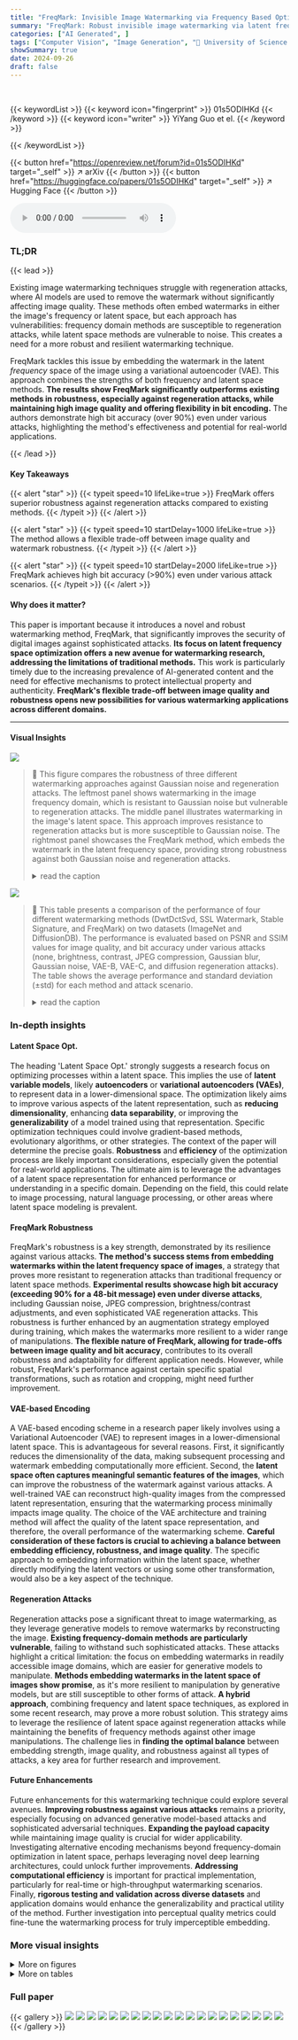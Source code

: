```yaml
---
title: "FreqMark: Invisible Image Watermarking via Frequency Based Optimization in Latent Space"
summary: "FreqMark: Robust invisible image watermarking via latent frequency space optimization, resisting regeneration attacks and achieving >90% bit accuracy with high image quality."
categories: ["AI Generated", ]
tags: ["Computer Vision", "Image Generation", "🏢 University of Science and Technology of China",]
showSummary: true
date: 2024-09-26
draft: false
---
```


<br>

{{< keywordList >}}
{{< keyword icon="fingerprint" >}} 01s5ODIHKd {{< /keyword >}}
{{< keyword icon="writer" >}} YiYang Guo et el. {{< /keyword >}}
 
{{< /keywordList >}}

{{< button href="https://openreview.net/forum?id=01s5ODIHKd" target="_self" >}}
↗ arXiv
{{< /button >}}
{{< button href="https://huggingface.co/papers/01s5ODIHKd" target="_self" >}}
↗ Hugging Face
{{< /button >}}



<audio controls>
    <source src="https://ai-paper-reviewer.com/01s5ODIHKd/podcast.wav" type="audio/wav">
    Your browser does not support the audio element.
</audio>


### TL;DR


{{< lead >}}

Existing image watermarking techniques struggle with regeneration attacks, where AI models are used to remove the watermark without significantly affecting image quality.  These methods often embed watermarks in either the image's frequency or latent space, but each approach has vulnerabilities: frequency domain methods are susceptible to regeneration attacks, while latent space methods are vulnerable to noise.  This creates a need for a more robust and resilient watermarking technique.



FreqMark tackles this issue by embedding the watermark in the latent *frequency* space of the image using a variational autoencoder (VAE). This approach combines the strengths of both frequency and latent space methods.  **The results show FreqMark significantly outperforms existing methods in robustness, especially against regeneration attacks, while maintaining high image quality and offering flexibility in bit encoding.** The authors demonstrate high bit accuracy (over 90%) even under various attacks, highlighting the method's effectiveness and potential for real-world applications.

{{< /lead >}}


#### Key Takeaways

{{< alert "star" >}}
{{< typeit speed=10 lifeLike=true >}} FreqMark offers superior robustness against regeneration attacks compared to existing methods. {{< /typeit >}}
{{< /alert >}}

{{< alert "star" >}}
{{< typeit speed=10 startDelay=1000 lifeLike=true >}} The method allows a flexible trade-off between image quality and watermark robustness. {{< /typeit >}}
{{< /alert >}}

{{< alert "star" >}}
{{< typeit speed=10 startDelay=2000 lifeLike=true >}} FreqMark achieves high bit accuracy (>90%) even under various attack scenarios. {{< /typeit >}}
{{< /alert >}}

#### Why does it matter?
This paper is important because it introduces a novel and robust watermarking method, FreqMark, that significantly improves the security of digital images against sophisticated attacks.  **Its focus on latent frequency space optimization offers a new avenue for watermarking research, addressing the limitations of traditional methods.** This work is particularly timely due to the increasing prevalence of AI-generated content and the need for effective mechanisms to protect intellectual property and authenticity.  **FreqMark's flexible trade-off between image quality and robustness opens new possibilities for various watermarking applications across different domains.**

------
#### Visual Insights



![](https://ai-paper-reviewer.com/01s5ODIHKd/figures_1_1.jpg)

> 🔼 This figure compares the robustness of three different watermarking approaches against Gaussian noise and regeneration attacks.  The leftmost panel shows watermarking in the image frequency domain, which is resistant to Gaussian noise but vulnerable to regeneration attacks. The middle panel illustrates watermarking in the image's latent space. This approach improves resistance to regeneration attacks but is more susceptible to Gaussian noise. The rightmost panel showcases the FreqMark method, which embeds the watermark in the latent frequency space, providing strong robustness against both Gaussian noise and regeneration attacks.
> <details>
> <summary>read the caption</summary>
> Figure 1: The robustness of different watermark encoding positions. Left: Encoding in image frequency space resists Gaussian noise but is vulnerable to regeneration attacks. Middle: Encoding in image latent space enhances resistance to regeneration attacks but introduces vulnerabilities to Gaussian noise. Right: FreqMark encodes latent frequency space in the image, achieving a strong defense against regeneration and traditional attacks.
> </details>





![](https://ai-paper-reviewer.com/01s5ODIHKd/tables_6_1.jpg)

> 🔼 This table presents a comparison of the performance of four different watermarking methods (DwtDctSvd, SSL Watermark, Stable Signature, and FreqMark) on two datasets (ImageNet and DiffusionDB).  The performance is evaluated based on PSNR and SSIM values for image quality, and bit accuracy under various attacks (none, brightness, contrast, JPEG compression, Gaussian blur, Gaussian noise, VAE-B, VAE-C, and diffusion regeneration attacks). The table shows the average performance and standard deviation (±std) for each method and attack scenario.
> <details>
> <summary>read the caption</summary>
> Table 1: Performance of different watermarking methods on ImageNet and DiffusionDB.
> </details>





### In-depth insights


#### Latent Space Opt.
The heading 'Latent Space Opt.' strongly suggests a research focus on optimizing processes within a latent space.  This implies the use of **latent variable models**, likely **autoencoders** or **variational autoencoders (VAEs)**, to represent data in a lower-dimensional space. The optimization likely aims to improve various aspects of the latent representation, such as **reducing dimensionality**, enhancing **data separability**, or improving the **generalizability** of a model trained using that representation.  Specific optimization techniques could involve gradient-based methods, evolutionary algorithms, or other strategies. The context of the paper will determine the precise goals.  **Robustness** and **efficiency** of the optimization process are likely important considerations, especially given the potential for real-world applications. The ultimate aim is to leverage the advantages of a latent space representation for enhanced performance or understanding in a specific domain.  Depending on the field, this could relate to image processing, natural language processing, or other areas where latent space modeling is prevalent.

#### FreqMark Robustness
FreqMark's robustness is a key strength, demonstrated by its resilience against various attacks.  **The method's success stems from embedding watermarks within the latent frequency space of images**, a strategy that proves more resistant to regeneration attacks than traditional frequency or latent space methods.  **Experimental results showcase high bit accuracy (exceeding 90% for a 48-bit message) even under diverse attacks**, including Gaussian noise, JPEG compression, brightness/contrast adjustments, and even sophisticated VAE regeneration attacks. This robustness is further enhanced by an augmentation strategy employed during training, which makes the watermarks more resilient to a wider range of manipulations.  **The flexible nature of FreqMark, allowing for trade-offs between image quality and bit accuracy**, contributes to its overall robustness and adaptability for different application needs. However, while robust, FreqMark's performance against certain specific spatial transformations, such as rotation and cropping, might need further improvement.

#### VAE-based Encoding
A VAE-based encoding scheme in a research paper likely involves using a Variational Autoencoder (VAE) to represent images in a lower-dimensional latent space.  This is advantageous for several reasons.  First, it significantly reduces the dimensionality of the data, making subsequent processing and watermark embedding computationally more efficient. Second, the **latent space often captures meaningful semantic features of the images**, which can improve the robustness of the watermark against various attacks.  A well-trained VAE can reconstruct high-quality images from the compressed latent representation, ensuring that the watermarking process minimally impacts image quality.  The choice of the VAE architecture and training method will affect the quality of the latent space representation, and therefore, the overall performance of the watermarking scheme.  **Careful consideration of these factors is crucial to achieving a balance between embedding efficiency, robustness, and image quality**.  The specific approach to embedding information within the latent space, whether directly modifying the latent vectors or using some other transformation, would also be a key aspect of the technique.

#### Regeneration Attacks
Regeneration attacks pose a significant threat to image watermarking, as they leverage generative models to remove watermarks by reconstructing the image.  **Existing frequency-domain methods are particularly vulnerable**, failing to withstand such sophisticated attacks. These attacks highlight a critical limitation: the focus on embedding watermarks in readily accessible image domains, which are easier for generative models to manipulate.  **Methods embedding watermarks in the latent space of images show promise**, as it's more resilient to manipulation by generative models, but are still susceptible to other forms of attack.  **A hybrid approach**, combining frequency and latent space techniques, as explored in some recent research, may prove a more robust solution.  This strategy aims to leverage the resilience of latent space against regeneration attacks while maintaining the benefits of frequency methods against other image manipulations.  The challenge lies in **finding the optimal balance** between embedding strength, image quality, and robustness against all types of attacks, a key area for further research and improvement.

#### Future Enhancements
Future enhancements for this watermarking technique could explore several avenues.  **Improving robustness against various attacks** remains a priority, especially focusing on advanced generative model-based attacks and sophisticated adversarial techniques.  **Expanding the payload capacity** while maintaining image quality is crucial for wider applicability.  Investigating alternative encoding mechanisms beyond frequency-domain optimization in latent space, perhaps leveraging novel deep learning architectures, could unlock further improvements.  **Addressing computational efficiency** is important for practical implementation, particularly for real-time or high-throughput watermarking scenarios.  Finally, **rigorous testing and validation across diverse datasets** and application domains would enhance the generalizability and practical utility of the method.  Further investigation into perceptual quality metrics could fine-tune the watermarking process for truly imperceptible embedding.


### More visual insights

<details>
<summary>More on figures
</summary>


![](https://ai-paper-reviewer.com/01s5ODIHKd/figures_3_1.jpg)

> 🔼 This figure illustrates the FreqMark watermarking process.  The encoding stage uses a pre-trained Variational Autoencoder (VAE) to map an image to a latent frequency space.  A perturbation (δm) is added to this latent space, encoding the watermark message. This is then passed through the VAE decoder to produce the watermarked image. The decoding stage uses a pre-trained image encoder, extracting features from the watermarked image and using a comparison with predefined vectors to reveal the hidden message.  Noise (e1 and e2) is introduced during training to enhance robustness.
> <details>
> <summary>read the caption</summary>
> Figure 2: Overview of FreqMark. Encoding: FreqMark employs a pre-trained VAE model to encode watermarks within the latent frequency space of the image.  e1 and e2 are Gaussian noise perturbations added during training. All networks are fixed and only perturbation δm is trained. Decoding: FreqMark utilizes a pre-trained image encoder to extract features from the image and extracts the watermark by comparing this feature against predefined directions.
> </details>



![](https://ai-paper-reviewer.com/01s5ODIHKd/figures_5_1.jpg)

> 🔼 This figure shows example images from the ImageNet and DiffusionDB datasets that have been watermarked using the FreqMark method.  The top row shows the original images, the middle row shows the same images after watermark embedding, and the bottom row shows the pixel-level difference between the original and watermarked images (amplified for visibility).  The caption highlights that the watermarks are 48 bits long and resistant to various attacks.
> <details>
> <summary>read the caption</summary>
> Figure 3: Examples of watermarked images. The first three columns are from ImageNet [16], and the others are generated by the prompts from DiffusionDB [49]. These watermarked images have 48-bit messages and are robust to various attacks. Top: origin image. Middle: watermarked image. Bottom: pixel difference (amplified by a factor of 10 to enhance the visual effect).
> </details>



![](https://ai-paper-reviewer.com/01s5ODIHKd/figures_6_1.jpg)

> 🔼 This figure shows the correlation matrices for each bit of a decoded message (left) and a random message (right).  The diagonal line represents the perfect correlation of a bit with itself. The rest of the matrix shows the correlation between different bits. The decoded message shows more structured correlation than the random message, illustrating the dependency between bits in the watermarked image. This is important because independent bits are easier to break during attacks.
> <details>
> <summary>read the caption</summary>
> Figure 4: The correlation matrix of each bit of the decoded message from the vanilla images and the random message.
> </details>



![](https://ai-paper-reviewer.com/01s5ODIHKd/figures_7_1.jpg)

> 🔼 This figure compares the visual results of watermark embedding using different methods. The first column shows the original images, and the following columns show the watermarked images with different embedding strategies.  The methods compared include embedding in the pixel space, the frequency domain of the pixel space, the latent space, and the frequency domain of the latent space. The last column highlights the difference between the original and watermarked images, amplified for better visualization. The figure demonstrates the impact of embedding location on image quality and watermark invisibility. The 'Latent Frequency' method, proposed by the authors, aims to achieve a balance between robustness and image quality.
> <details>
> <summary>read the caption</summary>
> Figure 5. Watermarked images under different optimization locations. We compared four distinct optimization objectives for watermark embedding, including the image pixel domain, the frequency domain of the image pixel, the image latent space, and the frequency domain of the image latent space (ours). The difference after watermarking addition is amplified by a factor of 10.
> </details>



![](https://ai-paper-reviewer.com/01s5ODIHKd/figures_9_1.jpg)

> 🔼 This figure illustrates the FreqMark watermarking method.  The encoding process uses a pre-trained Variational Autoencoder (VAE) to embed the watermark in the latent frequency space of the input image.  Only the perturbation (δm) is trained during this process, keeping the encoder, decoder, and other components fixed. The decoding process uses a pre-trained image encoder to extract features from the watermarked image, and compares these to pre-defined directional vectors to recover the hidden message. Gaussian noise (e1 and e2) is added during training to enhance robustness.
> <details>
> <summary>read the caption</summary>
> Figure 2: Overview of FreqMark. Encoding: FreqMark employs a pre-trained VAE model to encode watermarks within the latent frequency space of the image.  e1 and e2 are Gaussian noise perturbations added during training. All networks are fixed and only perturbation δm is trained. Decoding: FreqMark utilizes a pre-trained image encoder to extract features from the image and extracts the watermark by comparing this feature against predefined directions.
> </details>



![](https://ai-paper-reviewer.com/01s5ODIHKd/figures_15_1.jpg)

> 🔼 The figure consists of two sub-figures. The left sub-figure shows the relationship between training steps and watermark robustness under various attacks. The right sub-figure shows how PSNR and SSIM change with increasing training steps.  The graph shows that the watermark robustness improves with increased training steps, while image quality (as measured by PSNR and SSIM) remains relatively stable after initial fluctuations.
> <details>
> <summary>read the caption</summary>
> Figure 7: The relationship between the training steps, watermark robustness, and image quality.
> </details>



![](https://ai-paper-reviewer.com/01s5ODIHKd/figures_15_2.jpg)

> 🔼 This figure shows the receiver operating characteristic (ROC) curves for the FreqMark watermarking method under various attacks, including brightness, contrast, JPEG compression, Gaussian blur, Gaussian noise, and VAE-B, VAE-C, and Diffusion regeneration attacks. The curves are plotted for two datasets: DiffusionDB and ImageNet.  The x-axis represents the false positive rate (FPR), while the y-axis represents the true positive rate (TPR).  Each curve shows the trade-off between the FPR and TPR for a specific attack, demonstrating the robustness of FreqMark under various attacks.  The different curves represent different attacks on the watermarked image. Ideally, the curves should be high in the y-direction and low in the x-direction (high TPR, low FPR).
> <details>
> <summary>read the caption</summary>
> Figure 8: The TPR/FPR curve under various attacks in two datasets.
> </details>



![](https://ai-paper-reviewer.com/01s5ODIHKd/figures_16_1.jpg)

> 🔼 This figure showcases examples of images watermarked using the proposed FreqMark method.  It demonstrates the imperceptibility of the watermarking process by visually comparing the original images, the watermarked images, and an amplified version of the pixel differences. The dataset used to source the images includes ImageNet and DiffusionDB, highlighting the method's versatility.
> <details>
> <summary>read the caption</summary>
> Figure 3: Examples of watermarked images. The first three columns are from ImageNet [16], and the others are generated by the prompts from DiffusionDB [49]. These watermarked images have 48-bit messages and are robust to various attacks. Top: origin image. Middle: watermarked image. Bottom: pixel difference (amplified by a factor of 10 to enhance the visual effect).
> </details>



![](https://ai-paper-reviewer.com/01s5ODIHKd/figures_17_1.jpg)

> 🔼 This figure shows examples of images watermarked using the FreqMark method.  It demonstrates the invisibility of the watermark by comparing the original image to the watermarked version, showing only minor visual differences (amplified for visibility).  The images come from two datasets: ImageNet and DiffusionDB, highlighting the method's versatility across different image types and sources.  The robustness of the watermark to attacks is also implied by the minimal changes.
> <details>
> <summary>read the caption</summary>
> Figure 3: Examples of watermarked images. The first three columns are from ImageNet [16], and the others are generated by the prompts from DiffusionDB [49]. These watermarked images have 48-bit messages and are robust to various attacks. Top: origin image. Middle: watermarked image. Bottom: pixel difference (amplified by a factor of 10 to enhance the visual effect).
> </details>



![](https://ai-paper-reviewer.com/01s5ODIHKd/figures_17_2.jpg)

> 🔼 This figure showcases examples of images watermarked using the proposed FreqMark method.  It demonstrates the imperceptibility of the watermarking process by comparing original images to their watermarked counterparts and showing the difference (amplified for visibility). The images are from the ImageNet and DiffusionDB datasets.  The caption highlights the robustness of the watermarks to various attacks and that they encode a 48-bit message.
> <details>
> <summary>read the caption</summary>
> Figure 3: Examples of watermarked images. The first three columns are from ImageNet [16], and the others are generated by the prompts from DiffusionDB [49]. These watermarked images have 48-bit messages and are robust to various attacks. Top: origin image. Middle: watermarked image. Bottom: pixel difference (amplified by a factor of 10 to enhance the visual effect).
> </details>



![](https://ai-paper-reviewer.com/01s5ODIHKd/figures_18_1.jpg)

> 🔼 This figure shows several examples of images watermarked using the FreqMark method. The top row displays the original images, the middle row shows the same images after watermarking, and the bottom row highlights the pixel-level differences between the original and watermarked images (amplified for better visibility).  The images are sourced from both the ImageNet and DiffusionDB datasets, demonstrating the technique's effectiveness across different image types. The watermarks are 48 bits long and the images demonstrate robustness against several attacks.
> <details>
> <summary>read the caption</summary>
> Figure 3: Examples of watermarked images. The first three columns are from ImageNet [16], and the others are generated by the prompts from DiffusionDB [49]. These watermarked images have 48-bit messages and are robust to various attacks. Top: origin image. Middle: watermarked image. Bottom: pixel difference (amplified by a factor of 10 to enhance the visual effect).
> </details>



</details>




<details>
<summary>More on tables
</summary>


![](https://ai-paper-reviewer.com/01s5ODIHKd/tables_6_2.jpg)
> 🔼 This table compares the image quality (PSNR and SSIM) of images reconstructed by a Variational Autoencoder (VAE) and the watermarked images produced by FreqMark.  It shows that FreqMark maintains good image quality compared to the VAE reconstruction, demonstrating that the watermark embedding process does not significantly degrade the image quality.
> <details>
> <summary>read the caption</summary>
> Table 2: Comparison of image quality between VAE and FreqMark.
> </details>

![](https://ai-paper-reviewer.com/01s5ODIHKd/tables_7_1.jpg)
> 🔼 This table compares the performance of FreqMark against three other watermarking methods (DwtDctSvd, SSL Watermark, and Stable Signature) across various metrics on ImageNet and DiffusionDB datasets.  The metrics include PSNR, SSIM, and bit accuracy under different attacks (none, brightness, contrast, JPEG compression, Gaussian blur, Gaussian noise, VAE-B, VAE-C, and diffusion regeneration).  The table allows for a quantitative comparison of the robustness and image quality trade-offs of each method.
> <details>
> <summary>read the caption</summary>
> Table 1: Performance of different watermarking methods on ImageNet and DiffusionDB.
> </details>

![](https://ai-paper-reviewer.com/01s5ODIHKd/tables_7_2.jpg)
> 🔼 This table presents the results of experiments evaluating the robustness of the FreqMark watermarking method against diffusion attacks of varying intensities.  It shows the bit accuracy and PSNR (Peak Signal-to-Noise Ratio, a measure of image quality) for different numbers of diffusion steps.  The number of diffusion steps is a parameter controlling the strength of the attack; higher numbers mean stronger attacks.  The data illustrates how the watermark's accuracy and image quality degrade as the diffusion attack becomes more intense.
> <details>
> <summary>read the caption</summary>
> Table 4: Performance under Different Diffusion Steps.
> </details>

![](https://ai-paper-reviewer.com/01s5ODIHKd/tables_8_1.jpg)
> 🔼 This table presents the performance of the FreqMark watermarking method under two types of attacks: VAE attack (in the latent frequency domain) and Gaussian noise attack (in the pixel frequency domain).  The results are shown in terms of Peak Signal-to-Noise Ratio (PSNR) and bit accuracy for different attack strengths.  The PSNR measures image quality, while bit accuracy reflects the success rate of watermark extraction after the attacks.
> <details>
> <summary>read the caption</summary>
> Table 5: Performance under VAE Attack in Latent FFT Domain and Gaussian Noise Disruption in Pixel FFT Domain.
> </details>

![](https://ai-paper-reviewer.com/01s5ODIHKd/tables_8_2.jpg)
> 🔼 This table presents the results of adversarial attacks targeting the latent representations of watermarked images.  It shows the bit accuracy and true positive rate (TPR) at a 0.1% false positive rate (FPR) under different attack strengths (eps).  The attack strength is measured as the maximum L-infinity distance between the original image and the adversarial image.
> <details>
> <summary>read the caption</summary>
> Table 6: Performance under Different Adversarial Attack Strength.
> </details>

![](https://ai-paper-reviewer.com/01s5ODIHKd/tables_9_1.jpg)
> 🔼 This table compares the performance of FreqMark against three other watermarking methods (DwtDctSvd, SSL Watermark, and Stable Signature) across various attacks (brightness, contrast, JPEG compression, Gaussian blur, Gaussian noise, VAE-B, VAE-C, and diffusion).  The metrics used are PSNR, SSIM, and bit accuracy for both ImageNet and DiffusionDB datasets. The results show FreqMark's superior robustness and accuracy across various attacks, especially against VAE-based and diffusion regeneration attacks.
> <details>
> <summary>read the caption</summary>
> Table 1: Performance of different watermarking methods on ImageNet and DiffusionDB.
> </details>

![](https://ai-paper-reviewer.com/01s5ODIHKd/tables_14_1.jpg)
> 🔼 This table presents a comparison of different watermarking methods, namely DwtDctSvd, SSL Watermark, Stable Signature, and FreqMark, across various metrics.  The metrics evaluated include PSNR and SSIM for image quality, and bit accuracy under different attacks (brightness, contrast, JPEG compression, Gaussian blur, Gaussian noise, VAE-B, VAE-C, and Diffusion attacks) for watermark robustness. The comparison is performed on two datasets, ImageNet and DiffusionDB, demonstrating the performance of each method under various conditions and attacks. 
> <details>
> <summary>read the caption</summary>
> Table 1: Performance of different watermarking methods on ImageNet and DiffusionDB.
> </details>

![](https://ai-paper-reviewer.com/01s5ODIHKd/tables_15_1.jpg)
> 🔼 This table compares the performance of different watermarking methods (DwtDctSvd, SSL Watermark, Stable Signature, and FreqMark) on two datasets, ImageNet and DiffusionDB.  For each method, it provides the average PSNR and SSIM scores, as well as the bit accuracy under various attacks (brightness change, contrast change, JPEG compression, Gaussian blur, Gaussian noise, VAE-B attack, VAE-C attack, and Diffusion attack).  The standard deviation (±std) of the results is also included. This allows for a comprehensive evaluation of the robustness and image quality trade-offs across different watermarking techniques.
> <details>
> <summary>read the caption</summary>
> Table 1: Performance of different watermarking methods on ImageNet and DiffusionDB.
> </details>

![](https://ai-paper-reviewer.com/01s5ODIHKd/tables_16_1.jpg)
> 🔼 This table compares the performance of different watermarking methods, including DwtDctSvd, SSL Watermark, Stable Signature, and FreqMark, across various metrics such as PSNR, SSIM, and bit accuracy.  The performance is evaluated on two datasets: ImageNet and DiffusionDB, and under various attack scenarios including brightness, contrast, JPEG compression, Gaussian blur, Gaussian noise, and VAE and diffusion regeneration attacks.  The average bit accuracy under these conditions is a key metric. This allows for a comprehensive comparison of the robustness and quality trade-offs for each method.
> <details>
> <summary>read the caption</summary>
> Table 1: Performance of different watermarking methods on ImageNet and DiffusionDB.
> </details>

![](https://ai-paper-reviewer.com/01s5ODIHKd/tables_16_2.jpg)
> 🔼 This table compares the performance of different watermarking methods (DwtDctSvd, SSL Watermark, Stable Signature, and FreqMark) on two datasets, ImageNet and DiffusionDB.  The comparison is based on several metrics: PSNR, SSIM, and bit accuracy under various attacks (brightness, contrast, JPEG compression, Gaussian blur, Gaussian noise, VAE-B, VAE-C, and Diffusion regeneration attacks).  The table shows the average performance and standard deviation for each metric and attack type, allowing for a comprehensive assessment of robustness and image quality.
> <details>
> <summary>read the caption</summary>
> Table 1: Performance of different watermarking methods on ImageNet and DiffusionDB.
> </details>

</details>




### Full paper

{{< gallery >}}
<img src="https://ai-paper-reviewer.com/01s5ODIHKd/1.png" class="grid-w50 md:grid-w33 xl:grid-w25" />
<img src="https://ai-paper-reviewer.com/01s5ODIHKd/2.png" class="grid-w50 md:grid-w33 xl:grid-w25" />
<img src="https://ai-paper-reviewer.com/01s5ODIHKd/3.png" class="grid-w50 md:grid-w33 xl:grid-w25" />
<img src="https://ai-paper-reviewer.com/01s5ODIHKd/4.png" class="grid-w50 md:grid-w33 xl:grid-w25" />
<img src="https://ai-paper-reviewer.com/01s5ODIHKd/5.png" class="grid-w50 md:grid-w33 xl:grid-w25" />
<img src="https://ai-paper-reviewer.com/01s5ODIHKd/6.png" class="grid-w50 md:grid-w33 xl:grid-w25" />
<img src="https://ai-paper-reviewer.com/01s5ODIHKd/7.png" class="grid-w50 md:grid-w33 xl:grid-w25" />
<img src="https://ai-paper-reviewer.com/01s5ODIHKd/8.png" class="grid-w50 md:grid-w33 xl:grid-w25" />
<img src="https://ai-paper-reviewer.com/01s5ODIHKd/9.png" class="grid-w50 md:grid-w33 xl:grid-w25" />
<img src="https://ai-paper-reviewer.com/01s5ODIHKd/10.png" class="grid-w50 md:grid-w33 xl:grid-w25" />
<img src="https://ai-paper-reviewer.com/01s5ODIHKd/11.png" class="grid-w50 md:grid-w33 xl:grid-w25" />
<img src="https://ai-paper-reviewer.com/01s5ODIHKd/12.png" class="grid-w50 md:grid-w33 xl:grid-w25" />
<img src="https://ai-paper-reviewer.com/01s5ODIHKd/13.png" class="grid-w50 md:grid-w33 xl:grid-w25" />
<img src="https://ai-paper-reviewer.com/01s5ODIHKd/14.png" class="grid-w50 md:grid-w33 xl:grid-w25" />
<img src="https://ai-paper-reviewer.com/01s5ODIHKd/15.png" class="grid-w50 md:grid-w33 xl:grid-w25" />
<img src="https://ai-paper-reviewer.com/01s5ODIHKd/16.png" class="grid-w50 md:grid-w33 xl:grid-w25" />
<img src="https://ai-paper-reviewer.com/01s5ODIHKd/17.png" class="grid-w50 md:grid-w33 xl:grid-w25" />
<img src="https://ai-paper-reviewer.com/01s5ODIHKd/18.png" class="grid-w50 md:grid-w33 xl:grid-w25" />
<img src="https://ai-paper-reviewer.com/01s5ODIHKd/19.png" class="grid-w50 md:grid-w33 xl:grid-w25" />
<img src="https://ai-paper-reviewer.com/01s5ODIHKd/20.png" class="grid-w50 md:grid-w33 xl:grid-w25" />
{{< /gallery >}}